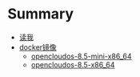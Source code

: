# Summary

* [读我](README.md)
* [docker镜像](docs/docker镜像.md)
    * [opencloudos-8.5-mini-x86_64](docs/docker镜像/opencloudos-8.5-mini-x86_64.md)
    * [opencloudos-8.5-x86_64](docs/docker镜像/opencloudos-8.5-x86_64.md)

